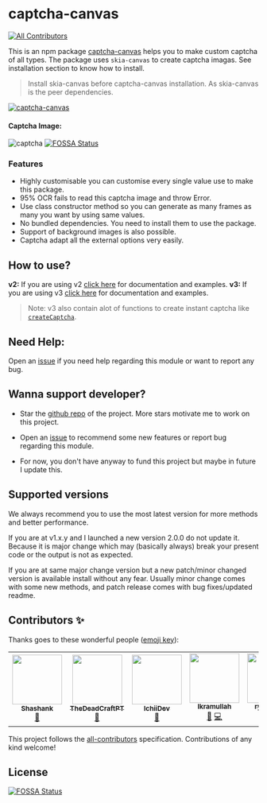 # captcha-canvas
<!-- ALL-CONTRIBUTORS-BADGE:START - Do not remove or modify this section -->
[![All Contributors](https://img.shields.io/badge/all_contributors-5-orange.svg?style=flat-square)](#contributors-)
<!-- ALL-CONTRIBUTORS-BADGE:END -->
This is an npm package [captcha-canvas](https://npmjs.com/package/captcha-canvas) helps you to make custom captcha of all types. The package uses `skia-canvas` to create captcha imagas. See installation section to know how to install. 

> Install skia-canvas before captcha-canvas installation. As skia-canvas is the peer dependencies.

[![captcha-canvas](https://nodei.co/npm/captcha-canvas.png)](https://npmjs.com/package/captcha-canvas)

#### Captcha Image:

![captcha](https://github.com/Shashank3736/captcha-canvas/raw/master/assets/captcha/default.png)
[![FOSSA Status](https://app.fossa.com/api/projects/git%2Bgithub.com%2FShashank3736%2Fcaptcha-canvas.svg?type=shield)](https://app.fossa.com/projects/git%2Bgithub.com%2FShashank3736%2Fcaptcha-canvas?ref=badge_shield)

### Features

* Highly customisable you can customise every single value use to make this package.
* 95% OCR fails to read this captcha image and throw Error.
* Use class constructor method so you can generate as many frames as many you want by using same values.
* No bundled dependencies. You need to install them to use the package.
* Support of background images is also possible.
* Captcha adapt all the external options very easily.

## How to use?
**v2:** If you are using v2 [click here](https://captcha-canvas.js.org/v2/index.html) for documentation and examples.
**v3:** If you are using v3 [click here](https://captcha-canvas.js.org) for documentation and examples.

> Note: v3 also contain alot of functions to create instant captcha like [`createCaptcha`](https://captcha-canvas.js.org/global.html#createCaptcha).

## Need Help:
Open an [issue](https://github.com/Shashank3736/captcha-canvas/issues) if you need help regarding this module or want to report any bug.

## Wanna support developer?

* Star the [github repo](https://github.com/Shashank3736/captcha-canvas) of the project. More stars motivate me to work on this project.

* Open an [issue](https://github.com/Shashank3736/captcha-canvas/issues) to recommend some new features or report bug regarding this module.

* For now, you don't have anyway to fund this project but maybe in future I update this.

## Supported versions
We always recommend you to use the most latest version for more methods and better performance. 

If you are at v1.x.y and I launched a new version 2.0.0 do not update it. Because it is major change which may (basically always) break your present code or the output is not as expected.

If you are at same major change version but a new patch/minor changed version is available install without any fear. Usually minor change comes with some new methods, and patch release comes with bug fixes/updated readme.

## Contributors ✨

Thanks goes to these wonderful people ([emoji key](https://allcontributors.org/docs/en/emoji-key)):

<!-- ALL-CONTRIBUTORS-LIST:START - Do not remove or modify this section -->
<!-- prettier-ignore-start -->
<!-- markdownlint-disable -->
<table>
  <tr>
    <td align="center"><a href="https://github.com/Shashank3736"><img src="https://avatars2.githubusercontent.com/u/58896906?v=4?s=100" width="100px;" alt=""/><br /><sub><b>Shashank</b></sub></a><br /><a href="#projectManagement-Shashank3736" title="Project Management">📆</a></td>
    <td align="center"><a href="https://github.com/TheDeadCraftPT"><img src="https://avatars2.githubusercontent.com/u/46866023?v=4?s=100" width="100px;" alt=""/><br /><sub><b>TheDeadCraftPT</b></sub></a><br /><a href="https://github.com/Shashank3736/captcha-canvas/issues?q=author%3ATheDeadCraftPT" title="Bug reports">🐛</a></td>
    <td align="center"><a href="https://ichiidev.xyz"><img src="https://avatars1.githubusercontent.com/u/45918948?v=4?s=100" width="100px;" alt=""/><br /><sub><b>IchiiDev</b></sub></a><br /><a href="https://github.com/Shashank3736/captcha-canvas/issues?q=author%3AIchiiDev" title="Bug reports">🐛</a></td>
    <td align="center"><a href="https://t.me/Munn4tic/"><img src="https://avatars1.githubusercontent.com/u/32958839?v=4?s=100" width="100px;" alt=""/><br /><sub><b>Ikramullah</b></sub></a><br /><a href="https://github.com/Shashank3736/captcha-canvas/commits?author=skymunn" title="Documentation">📖</a> <a href="https://github.com/Shashank3736/captcha-canvas/commits?author=skymunn" title="Code">💻</a></td>
    <td align="center"><a href="https://github.com/ryanhex53"><img src="https://avatars.githubusercontent.com/u/360426?v=4?s=100" width="100px;" alt=""/><br /><sub><b>ryanhex53</b></sub></a><br /><a href="https://github.com/Shashank3736/captcha-canvas/commits?author=ryanhex53" title="Code">💻</a></td>
  </tr>
</table>

<!-- markdownlint-restore -->
<!-- prettier-ignore-end -->

<!-- ALL-CONTRIBUTORS-LIST:END -->

This project follows the [all-contributors](https://github.com/all-contributors/all-contributors) specification. Contributions of any kind welcome!


## License
[![FOSSA Status](https://app.fossa.com/api/projects/git%2Bgithub.com%2FShashank3736%2Fcaptcha-canvas.svg?type=large)](https://app.fossa.com/projects/git%2Bgithub.com%2FShashank3736%2Fcaptcha-canvas?ref=badge_large)